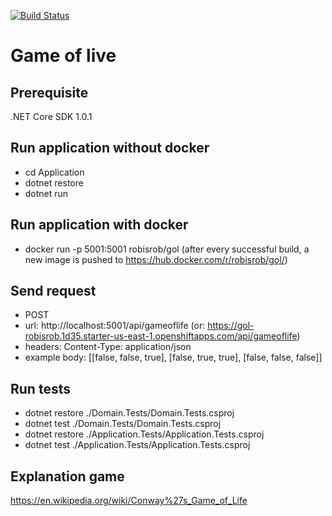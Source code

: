 [![Build Status](https://travis-ci.org/robisrob/gameoflivecsharp.svg?branch=master)](https://travis-ci.org/robisrob/gameoflivecsharp)

# Game of live

## Prerequisite
.NET Core SDK 1.0.1

## Run application without docker
- cd Application
- dotnet restore
- dotnet run

## Run application with docker
- docker run -p 5001:5001 robisrob/gol
(after every successful build, a new image is pushed to https://hub.docker.com/r/robisrob/gol/)

## Send request
- POST 
 - url: http://localhost:5001/api/gameoflife (or: https://gol-robisrob.1d35.starter-us-east-1.openshiftapps.com/api/gameoflife)
 - headers: Content-Type: application/json
 - example body: [[false, false, true], [false, true, true], [false, false, false]]

## Run tests
- dotnet restore ./Domain.Tests/Domain.Tests.csproj
 - dotnet test ./Domain.Tests/Domain.Tests.csproj
 - dotnet restore ./Application.Tests/Application.Tests.csproj
 - dotnet test ./Application.Tests/Application.Tests.csproj
 
## Explanation game
https://en.wikipedia.org/wiki/Conway%27s_Game_of_Life

